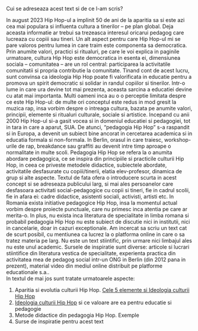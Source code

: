 Cui se adreseaza acest text si de ce l-am scris?

In august 2023 Hip Hop-ul a implinit 50 de ani de la aparitia sa si este azi cea mai populara si influenta cultura a tinerilor – pe plan global. Deja aceasta informatie ar trebui sa trezeasca interesul oricarui pedagog care lucreaza cu copiii sau tineri. Un alt aspect pentru care Hip Hop-ul mi se pare valoros pentru lumea in care traim este componenta sa democratica. Prin anumite valori, practici si ritualuri, pe care le voi explica in paginile urmatoare, cultura Hip Hop este democratica in esenta ei, dimensiunea sociala – comunitatea – are un rol central: participarea la activitatile comunitatii si propria contributie la comunitate. Tinand cont de acest lucru, sunt convinsa ca ideologia Hip Hop poate fi valorificata in educatie pentru a promova un spirit democratic si solidar in randul copiilor si tinerilor. Intr-o lume in care ura devine tot mai prezenta, aceasta sarcina a educatiei devine cu atat mai importanta.
Multi oameni inca au o o perceptie limitata despre ce este Hip Hop-ul: de multe ori conceptul este redus in mod gresit la muzica rap, insa vorbim despre o intreaga cultura, bazata pe anumite valori, principii, elemente si ritualuri culturale, sociale si artistice. 
Incepand cu anii 2000 Hip Hop-ul si-a gasit vocea si in domeniul educatiei si pedagogiei, tot in tara in care a aparut, SUA. De atunci, “pedagogia Hip Hop” s-a raspandit si in Europa, a devenit un subiect bine ancorat in cercetarea academica si in educatia formala si non-formala. In Berlin, orasul in care traiesc, workshop-urile de rap, breakdance sau graffiti au devenit intre timp aproape o normalitate in multe scoli.
Pedagogia Hip Hop se refera la o anumita abordare pedagogica, ce se inspira din principiile si practicile culturii Hip Hop, in ceea ce priveste metodele didactice, subiectele abordate, activitatile desfasurate cu copiii/tinerii, elatia elev-profesor, dinamica de grup si alte aspecte.
Textul de fata ofera o introducere scurta in acest concept si se adreseaza publicului larg, si mai ales persoanelor care desfasoara activitati social-pedagogice cu copii si tineri, fie in cadrul scolii, fie in afara ei: cadre didactice, asistenti sociali, activisti, artisti etc. 
In Romania exista initiative pedagogice Hip Hop, insa la momentul actual vorbim despre proiecte punctuale, care nu primesc inca atentia pe care ar merita-o. In plus, nu exista inca literatura de specialitate in limba romana si probabil pedagogia Hip Hop nu este subiect de discutie nici in institutii, nici in cancelarie, doar in cazuri exceptionale.
Am incercat sa scriu un text cat de scurt posibil, cu mentiunea ca lucrez la o platforma online in care o sa tratez materia pe larg. Nu este un text stiintific, prin urmare nici limbajul ales nu este unul academic. Sursele de inspiratie sunt diverse: articole si lucrari stiintifice din literatura vestica de specialitate, experienta practica din activitatea mea de pedagog social intr-un ONG in Berlin (din 2012 pana in prezent), material video din mediul online distribuit pe platforme educationale s.a..  
In textul de mai jos sunt tratate urmatoarele aspecte:
1.	Aparitia si evolutia culturii Hip Hop. [Cele 5 elemente si Ideologia culturii Hip Hop](elemente-ideologie.md)
2.	[Ideologia culturii Hip Hop](ideologie.md) si ce valoare are ea pentru educatie si pedagogie 
3.	Metode didactice din pedagogia Hip Hop. Exemple 
4.	Surse de inspiratie pentru acest text
